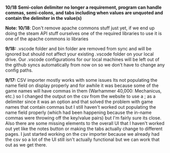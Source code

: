 **10/18**
**Semi-colon delimiter no longer a requirement, program can handle commas, semi-colons, and tabs including when values are unquoted and contain the delimiter in the value(s)**

**Note: 10/18**: Don't remove apache commons stuff just yet, if we end up doing the steam API stuff ourselves one of the required libraries to use it is one of the apache commons io libraries

**9/18:**
.vscode folder and bin folder are removed from sync and will be ignored but should not affect your existing .vscode folder on your local drive.
Our .vscode configurations for our local machines will be left out of the github syncs automatically from now on so we don't have to change any config paths.

**9/17:**
CSV importer mostly works with some issues
Its not populating the name field on display properly and for awhile it 
was because some of the game names will have commas in them (Warhammer 40,000: Mechanicus, etc.)
so I changed the output on the csv from the website to use a ; as a delimiter since it was an option
and that solved the problem with game names that contain commas but I still haven't worked out populating the
name field properly (which had been happening because the in-name commas were throwing off the key/value pairs)
but I'm fairly sure its close. Also there are some missing elements to the overall UI that I haven't worked out yet like the notes button
or making the tabs actually change to different pages. I just started working on the csv importer because we already had the csv so a lot of the UI
still isn't actually functional but we can work that out as we get there. 
